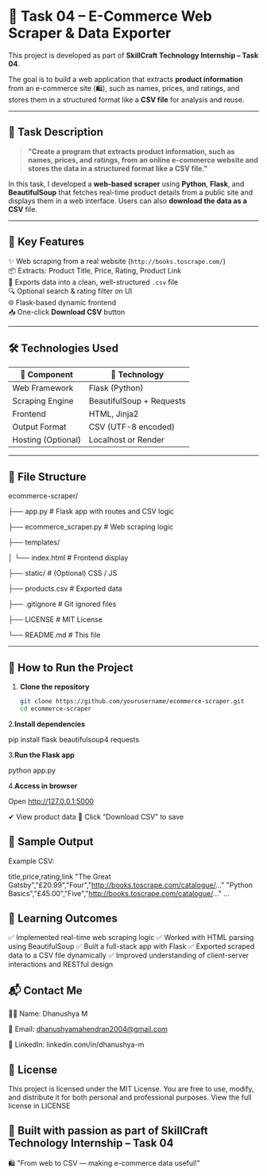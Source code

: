 # 🛒 Task 04 – E-Commerce Web Scraper & Data Exporter

This project is developed as part of **SkillCraft Technology Internship – Task 04**. 

The goal is to build a web application that extracts **product information** from an 
e-commerce site (🛍️), such as names, prices, and ratings, and stores them in a structured format like a **CSV file** for analysis and reuse.

---

## 📘 Task Description

> **"Create a program that extracts product information, such as names, prices, and ratings, from an online e-commerce website and stores the data in a structured format like a CSV file."**

In this task, I developed a **web-based scraper** using **Python**, **Flask**, and **BeautifulSoup** that fetches real-time product details from a public site and displays them in a web interface. Users can also **download the data as a CSV** file.

---

## 🧠 Key Features

✨ Web scraping from a real website (`http://books.toscrape.com/`)  
📦 Extracts: Product Title, Price, Rating, Product Link  
📁 Exports data into a clean, well-structured `.csv` file  
🔍 Optional search & rating filter on UI  
🌐 Flask-based dynamic frontend  
📥 One-click **Download CSV** button

---

## 🛠️ Technologies Used


| 🧩 Component        | 🔧 Technology         |
|--------------------|----------------------|
| Web Framework      | Flask (Python)       |
| Scraping Engine    | BeautifulSoup + Requests |
| Frontend           | HTML, Jinja2         |
| Output Format      | CSV (UTF-8 encoded)  |
| Hosting (Optional) | Localhost or Render  |

---

## 📁 File Structure

ecommerce-scraper/

├── app.py # Flask app with routes and CSV logic

├── ecommerce_scraper.py # Web scraping logic

├── templates/

│ └── index.html # Frontend display

├── static/ # (Optional) CSS / JS

├── products.csv # Exported data

├── .gitignore # Git ignored files

├── LICENSE # MIT License

└── README.md # This file


---

## 🚀 How to Run the Project

1. **Clone the repository**
   ```bash
   git clone https://github.com/yourusername/ecommerce-scraper.git
   cd ecommerce-scraper

2.**Install dependencies**

pip install flask beautifulsoup4 requests

3.**Run the Flask app**

python app.py

4.**Access in browser**

Open http://127.0.0.1:5000

✔ View product data
💾 Click “Download CSV” to save


## 🧪 Sample Output

Example CSV:

title,price,rating,link
"The Great Gatsby","£20.99","Four","http://books.toscrape.com/catalogue/..."
"Python Basics","£45.00","Five","http://books.toscrape.com/catalogue/..."
...

## 🧠 Learning Outcomes

✅ Implemented real-time web scraping logic
✅ Worked with HTML parsing using BeautifulSoup
✅ Built a full-stack app with Flask
✅ Exported scraped data to a CSV file dynamically
✅ Improved understanding of client-server interactions and RESTful design


## 📬 Contact Me

👩‍💻 Name: Dhanushya M

📧 Email: dhanushyamahendran2004@gmail.com

💼 LinkedIn: linkedin.com/in/dhanushya-m


## 🪪 License

This project is licensed under the MIT License.
You are free to use, modify, and distribute it for both personal and professional purposes.
View the full license in LICENSE


## 🔖 Built with passion as part of SkillCraft Technology Internship – Task 04

🛍️ "From web to CSV — making e-commerce data useful!"


